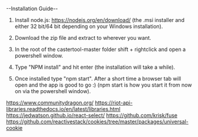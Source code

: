 --Installation Guide--

1. Install node.js: https://nodejs.org/en/download/ (the .msi installer and either 32 bit/64 bit depending on your Windows installation).

2. Download the zip file and extract to wherever you want.

3. In the root of the castertool-master folder shift + rightclick and open a powershell window.

4. Type "NPM install" and hit enter (the installation will take a while).

5. Once installed type "npm start". After a short time a browser tab will open and the app is good to go :) (npm start is how you start it from now on via the powershell window).

https://www.communitydragon.org/
https://riot-api-libraries.readthedocs.io/en/latest/libraries.html
https://jedwatson.github.io/react-select/
https://github.com/krisk/fuse
https://github.com/reactivestack/cookies/tree/master/packages/universal-cookie

